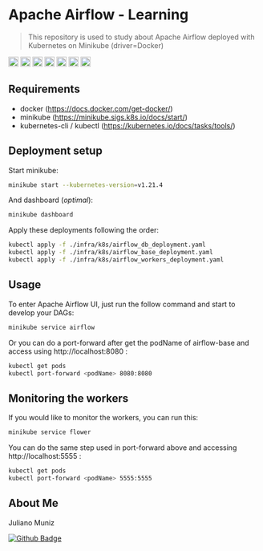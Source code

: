 # Apache Airflow - Learning
> This repository is used to study about Apache Airflow deployed with Kubernetes on Minikube (driver=Docker)

<code><img height="20" src="https://img.shields.io/badge/Git-F05032?style=plastic&logo=git&logoColor=white"/></code>
<code><img height="20" src="https://img.shields.io/badge/Python-3776AB?style=plastic&logo=python&logoColor=white"/></code>
<code><img height="20" src="https://img.shields.io/badge/Airflow-017CEE?style=plastic&logo=Apache%20Airflow&logoColor=white"/></code>
<code><img height="20" src="https://img.shields.io/badge/PostgreSQL-316192?style=plastic&logo=postgresql&logoColor=white"/></code>
<code><img height="20" src="https://img.shields.io/badge/redis-%23DD0031.svg?&style=plastic&logo=redis&logoColor=white"/></code>
<code><img height="20" src="https://img.shields.io/badge/kubernetes-326ce5.svg?style=plastic&logo=kubernetes&logoColor=white"/></code>
<code><img height="20" src="https://img.shields.io/badge/Docker-2CA5E0?style=plastic&logo=docker&logoColor=white"/></code>

## Requirements

* docker (https://docs.docker.com/get-docker/)
* minikube (https://minikube.sigs.k8s.io/docs/start/)
* kubernetes-cli / kubectl (https://kubernetes.io/docs/tasks/tools/)

## Deployment setup

Start minikube:

```sh
minikube start --kubernetes-version=v1.21.4
```

And dashboard (_optimal_):
```sh
minikube dashboard
```

Apply these deployments following the order:

```sh
kubectl apply -f ./infra/k8s/airflow_db_deployment.yaml
kubectl apply -f ./infra/k8s/airflow_base_deployment.yaml
kubectl apply -f ./infra/k8s/airflow_workers_deployment.yaml
```

## Usage

To enter Apache Airflow UI, just run the follow command and start to develop your DAGs:

```sh
minikube service airflow
```

Or you can do a port-forward after get the podName of airflow-base and access using http://localhost:8080 :

```sh
kubectl get pods
kubectl port-forward <podName> 8080:8080
```

## Monitoring the workers

If you would like to monitor the workers, you can run this:

```sh
minikube service flower
```

You can do the same step used in port-forward above and accessing http://localhost:5555 :

```sh
kubectl get pods
kubectl port-forward <podName> 5555:5555
```

## About Me

Juliano Muniz

[![Github Badge](https://img.shields.io/badge/-Github-000?style=flat-square&logo=Github&logoColor=white&link=https://github.com/jcmuniz)](https://github.com/jcmuniz)




